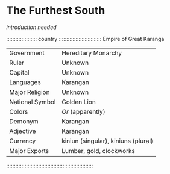 # The Furthest South

*introduction needed*

:::::::::::::::::::: country ::::::::::::::::::::::::::::
Empire of Great Karanga

|                 |                                     |
| --------------- | ----------------------------------- |
| Government      | Hereditary Monarchy                 |
| Ruler           | Unknown                             |
| Capital         | Unknown                             |
| Languages       | Karangan                            |
| Major Religion  | Unknown                             |
| National Symbol | Golden Lion                         |
| Colors          | *Or* (apparently)                   |
| Demonym         | Karangan                            |
| Adjective       | Karangan                            |
| Currency        | kiniun (singular), kiniuns (plural) |
| Major Exports   | Lumber, gold, clockworks            |
:::::::::::::::::::::::::::::::::::::::::::::::::::::::::
